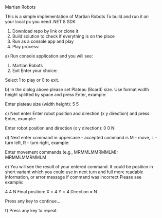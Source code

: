 Martian Robots

This is a simple implementation of Martian Robots
To build and run it on your local pc you need .NET 8 SDK

1. Download repo by link or clone it
2. Build solution to check if everything is on the place
3. Run as a console app and play
4. Play process:
 
a) Run console application and you will see:

1. Martian Robots
0. Exit
Enter your choice:

Select 1 to play or 0 to exit.

b) In the dialog above please set Plateau (Board) size. Use format width height splitted by space and press Enter, example:

Enter plateau size (width height):
5 5

c) Next enter Enter robot position and direction (x y direction) and press Enter, example:

Enter robot position and direction (x y direction):
0 0 N

d) Next enter command in uppercase - accepted command is M - move, L - turn left, R - turn right, example:

Enter movement commands (e.g., MRMMLMMRMMLM):
MRMMLMMRMMLM

e) You will see the result of your entered command. It could be position in short variant which you could use in next turn and full more readable information,
or error message if command was incorrect Please see example:

4 4 N
Final position: X = 4 Y = 4 Direction = N

Press any key to continue...

f) Press any key to repeat.



